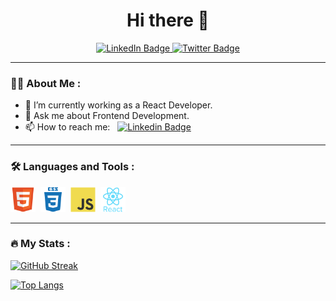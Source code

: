 <h1 align="center">Hi there 👋</h1>

<div align="center">  
  <div id="badges">
    <a href="https://www.linkedin.com/in/victor-oluwayemi-2b733318a/">
      <img src="https://img.shields.io/badge/LinkedIn-blue?style=for-the-badge&logo=linkedin&logoColor=white" alt="LinkedIn Badge"/>
    </a>
    <a href="https://twitter.com/amiabl_programr">
      <img src="https://img.shields.io/badge/Twitter-blue?style=for-the-badge&logo=twitter&logoColor=white" alt="Twitter Badge"/>
    </a>
  </div>
</div>

---

### :man_technologist: About Me : 
- 🔭 I’m currently working as a React Developer.
- 💬 Ask me about Frontend Development.
- 📫 How to reach me:  &nbsp; [![Linkedin Badge](https://img.shields.io/badge/-Victor-blue?style=flat&logo=Linkedin&logoColor=white)](https://www.linkedin.com/in/victor-oluwayemi-2b733318a)


---

### :hammer_and_wrench: Languages and Tools :
<div>
  <img src="https://github.com/devicons/devicon/blob/master/icons/html5/html5-original.svg" title="HTML5" alt="HTML" width="40" height="40"/>&nbsp;
  <img src="https://github.com/devicons/devicon/blob/master/icons/css3/css3-plain-wordmark.svg"  title="CSS3" alt="CSS" width="40" height="40"/>&nbsp;
  <img src="https://github.com/devicons/devicon/blob/master/icons/javascript/javascript-original.svg" title="JavaScript" alt="JavaScript" width="40"            height="40"/>&nbsp;
  <img src="https://github.com/devicons/devicon/blob/master/icons/react/react-original-wordmark.svg" title="React" alt="React" width="40" height="40"/>&nbsp;
  
</div>

---

### :fire: My Stats :
[![GitHub Streak](http://github-readme-streak-stats.herokuapp.com?user=amiabl-programr&theme=dark&mode=weekly)](https://git.io/streak-stats)

[![Top Langs](https://github-readme-stats.vercel.app/api/top-langs/?username=amiabl-programr&layout=compact&theme=vision-friendly-dark)](https://github.com/anuraghazra/github-readme-stats)


<!--
**amiabl-programr/amiabl-programr** is a ✨ _special_ ✨ repository because its `README.md` (this file) appears on your GitHub profile.

Here are some ideas to get you started:

- 🔭 I’m currently working on ...
- 🌱 I’m currently learning ...
- 👯 I’m looking to collaborate on ...
- 🤔 I’m looking for help with ...
- 💬 Ask me about ...
- 📫 How to reach me: ...
- 😄 Pronouns: ...
- ⚡ Fun fact: ...
-->
